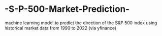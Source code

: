 # -S-P-500-Market-Prediction-
machine learning model to predict the direction of the S&amp;P 500 index using historical market data from 1990 to 2022 (via yfinance)
